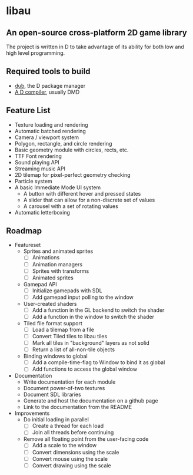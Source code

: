 # libau

## An open-source cross-platform 2D game library

The project is written in D to take advantage of its ability for both low and high level programming.

## Required tools to build

- [dub](https://code.dlang.org/download), the D package manager
- [A D compiler](https://dlang.org/download.html), usually DMD

## Feature List

- Texture loading and rendering
- Automatic batched rendering
- Camera / viewport system
- Polygon, rectangle, and circle rendering
- Basic geometry module with circles, rects, etc.
- TTF Font rendering
- Sound playing API
- Streaming music API
- 2D tilemap for pixel-perfect geometry checking
- Particle system
- A basic Immediate Mode UI system
	- A button with different hover and pressed states
	- A slider that can allow for a non-discrete set of values
	- A carousel with a set of rotating values
- Automatic letterboxing

## Roadmap

- Featureset
    - Sprites and animated sprites
        - [ ] Animations
        - [ ] Animation managers
        - [ ] Sprites with transforms
        - [ ] Animated sprites
	- Gamepad API
        - [ ] Initialize gamepads with SDL
        - [ ] Add gamepad input polling to the window
	- User-created shaders
        - [ ] Add a function in the GL backend to switch the shader
        - [ ] Add a function in the window to switch the shader
	- Tiled file format support
        - [ ] Load a tilemap from a file
        - [ ] Convert Tiled tiles to libau tiles
        - [ ] Mark all tiles in "background" layers as not solid
        - [ ] Return a list of all-non-tile objects
	- Binding windows to global
		- [ ] Add a compile-time-flag to Window to bind it as global
		- [ ] Add functions to access the global window
- Documentation
	- Write documentation for each module
	- Document power-of-two textures
	- Document SDL libraries
	- Generate and host the documentation on a github page
	- Link to the documentation from the README
- Improvements
	- Do initial loading in parallel
        - [ ] Create a thread for each load
        - [ ] Join all threads before continuing
    - Remove all floating point from the user-facing code
        - [ ] Add a scale to the window
        - [ ] Convert dimensions using the scale
        - [ ] Convert mouse using the scale
        - [ ] Convert drawing using the scale

